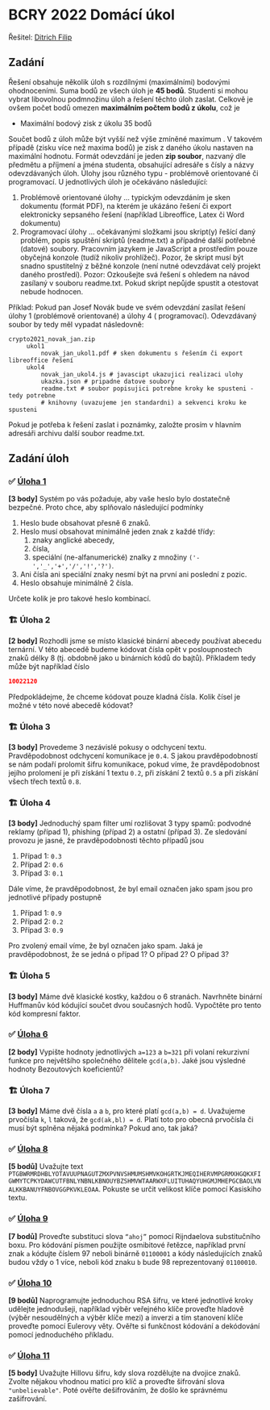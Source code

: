 # BCRY 2022 Domácí úkol
Řešitel: [Ditrich Filip](mailto:filip.ditrich@plus4u.net)

## Zadání

Řešení obsahuje několik úloh s rozdílnými (maximálními) bodovými ohodnoceními. Suma bodů ze všech úloh je **45 bodů**.
Studenti si mohou vybrat libovolnou podmnožinu úloh a řešení těchto úloh zaslat. Celkově je ovšem počet bodů omezen **maximálním počtem bodů z úkolu**, což je

- Maximální bodový zisk z úkolu 35 bodů

Součet bodů z úloh může být vyšší než výše zmíněné maximum . V takovém případě (zisku více než maxima bodů) je zisk z
daného úkolu nastaven na maximální hodnotu. Formát odevzdání je jeden **zip soubor**, nazvaný dle předmětu a příjmení a
jména studenta, obsahující adresáře s čísly a názvy odevzdávaných úloh. Úlohy jsou různého typu - problémově orientované
či programovací. U jednotlivých úloh je očekáváno následující:

1. Problémově orientované úlohy ... typickým odevzdáním je sken dokumentu (formát PDF), na kterém je ukázáno řešení či
   export elektronicky sepsaného řešení (například Libreoffice, Latex či Word dokumentu)
2. Programovací úlohy ... očekávanými složkami jsou skript(y) řešící daný problém, popis spuštění skriptů (readme.txt) a
   případné další potřebné (datové) soubory. Pracovním jazykem je JavaScript a prostředím pouze obyčejná konzole (tudíž
   nikoliv prohlížeč). Pozor, že skript musí být snadno spustitelný z běžné konzole (není nutné odevzdávat celý projekt
   daného prostředí). Pozor: Ozkoušejte svá řešení s ohledem na návod zasílaný v souboru readme.txt. Pokud skript
   nepůjde spustit a otestovat nebude hodnocen.

Příklad: Pokud pan Josef Novák bude ve svém odevzdání zasílat řešení úlohy 1 (problémově orientované) a úlohy 4 (
programovací). Odevzdávaný soubor by tedy měl vypadat následovně:
```angular2html
crypto2021_novak_jan.zip
     ukol1
         novak_jan_ukol1.pdf # sken dokumentu s řešením či export libreoffice řešení 
     ukol4
         novak_jan_ukol4.js # javascipt ukazujici realizaci ulohy
         ukazka.json # pripadne datove soubory
         readme.txt # soubor popisujici potrebne kroky ke spusteni - tedy potrebne
         # knihovny (uvazujeme jen standardni) a sekvenci kroku ke spusteni
```

Pokud je potřeba k řešení zaslat i poznámky, založte prosím v hlavním adresáři archivu další soubor readme.txt.

## Zadání úloh

### ✅ [Úloha 1](./uloha-1)

****[3 body]**** Systém po vás požaduje, aby vaše heslo bylo dostatečně bezpečné. Proto chce, aby splňovalo následující
podmínky

1. Heslo bude obsahovat přesně 6 znaků.
2. Heslo musí obsahovat minimálně jeden znak z každé třídy:
    1. znaky anglické abecedy,
    2. čísla,
    3. speciální (ne-alfanumerické) znalky z množiny `('-','_','+','/','!','?')`.
3. Ani čísla ani speciální znaky nesmí být na první ani poslední z pozic.
4. Heslo obsahuje minimálně 2 čísla.

Určete kolik je pro takové heslo kombinací.

### 🏗 Úloha 2

**[2 body]** Rozhodli jsme se místo klasické binární abecedy používat abecedu ternární. V této abecedě budeme kódovat
čísla opět v posloupnostech znaků délky 8 (tj. obdobně jako u binárních kódů do bajtů). Příkladem tedy může být
například číslo

```json
10022120
```

Předpokládejme, že chceme kódovat pouze kladná čísla. Kolik čísel je možné v této nové abecedě kódovat?

### 🏗 Úloha 3

**[3 body]** Provedeme 3 nezávislé pokusy o odchycení textu. Pravděpodobnost odchycení komunikace je `0.4`. S jakou
pravděpodobností se nám podaří prolomit šifru komunikace, pokud víme, že pravděpodobnost jejího prolomení je při získání
1 textu `0.2`, při získání 2 textů `0.5` a při získání všech třech textů `0.8`.

### 🏗 Úloha 4

**[3 body]** Jednoduchý spam filter umí rozlišovat 3 typy spamů: podvodné reklamy (případ 1), phishing (případ 2) a
ostatní (případ 3). Ze sledování provozu je jasné, že pravděpodobnosti těchto případů jsou

1. Případ 1: `0.3`
2. Případ 2: `0.6`
3. Případ 3: `0.1`

Dále víme, že pravděpodobnost, že byl email označen jako spam jsou pro jednotlivé případy postupně

1. Případ 1: `0.9`
2. Případ 2: `0.2`
3. Případ 3: `0.9`

Pro zvolený email víme, že byl označen jako spam. Jaká je pravděpodobnost, že se jedná o případ 1? O případ 2? O případ
3?

### 🏗 Úloha 5

**[3 body]** Máme dvě klasické kostky, každou o 6 stranách. Navrhněte binární Huffmanův kód kódující součet dvou
současných hodů. Vypočtěte pro tento kód kompresní faktor.

### ✅ [Úloha 6](./uloha-6)

**[2 body]** Vypište hodnoty jednotlivých `a=123` a `b=321` při volaní rekurzivní funkce pro největšího společného dělitele `gcd(a,b)`. Jaké jsou výsledné hodnoty Bezoutových koeficientů?

### 🏗 Úloha 7

**[3 body]** Máme dvě čísla `a` a `b`, pro které platí `gcd(a,b) = d`. Uvažujeme prvočísla `k`, `l` taková, že `gcd(ak,bl) = d`.
Platí toto pro obecná prvočísla či musí být splněna nějaká podmínka? Pokud ano, tak jaká?

### ✅ [Úloha 8](./uloha-8)

**[5 bodů]** Uvažujte text
`PTGBWRMRDHBLYOTAVUUPNAGUTZMXPVNVSHMUMSHMVKOHGRTKJMEQIHERVMPGRMXHGQKXFIGWMYTCPKYDAWCUTFBNLYNBNLKBNOUYBZSHMVWTAARWXFLUITUHAQYUHGMJMHEPGCBAOLVNALKKBANUYFNBOVGGPKVKLEOAA`.
Pokuste se určit velikost klíče pomocí Kasiskiho textu.

### ✅ [Úloha 9](./uloha-9)

**[7 bodů]** Proveďte substituci slova `“ahoj”` pomocí Rijndaelova substitučního boxu. Pro kódování písmen použijte osmibitové
řetězce, například první znak `a` kódujte číslem 97 neboli binárně `01100001` a kódy následujících znaků budou vždy o 1
více, neboli kód znaku `b` bude 98 reprezentovaný `01100010`.

### ✅ [Úloha 10](./uloha-10)

**[9 bodů]** Naprogramujte jednoduchou RSA šifru, ve které jednotlivé kroky udělejte jednodušeji, například výběr veřejného
klíče proveďte hladově (výběr nesoudělných a výběr klíče mezi) a inverzi a tím stanovení klíče proveďte pomocí Eulerovy
věty. Ověřte si funkčnost kódování a dekódování pomocí jednoduchého příkladu.

### ✅ [Úloha 11](./uloha-11)

**[5 body]** Uvažujte Hillovu šifru, kdy slova rozdělujte na dvojice znaků. Zvolte nějakou vhodnou matici pro klíč a
proveďte šifrování slova `"unbelievable"`. Poté ověřte dešifrováním, že došlo ke správnému zašifrování.
